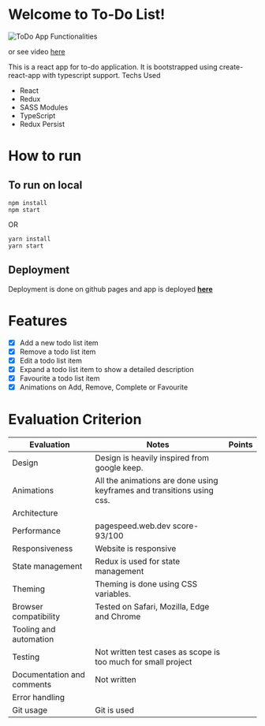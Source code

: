 # Welcome to To-Do List!

![ToDo App Functionalities](https://photos.app.goo.gl/4tWhVKs7TKtRrFmd8)

or see video [here](https://drive.google.com/file/d/1UCNJe38kn_gFbglRz11Ysy4Nj12f2WKH/view?usp=sharing)

This is a react app for to-do application.
It is bootstrapped using create-react-app with typescript support.
Techs Used

- React
- Redux
- SASS Modules
- TypeScript
- Redux Persist

# How to run

## To run on local

    npm install
    npm start

OR

    yarn install
    yarn start

## Deployment

Deployment is done on github pages and app is deployed **[here](https://shreyngd.github.io/to-do)**

# Features

- [x] Add a new todo list item
- [x] Remove a todo list item
- [x] Edit a todo list item
- [x] Expand a todo list item to show a detailed description
- [x] Favourite a todo list item
- [x] Animations on Add, Remove, Complete or Favourite

# Evaluation Criterion

| **Evaluation**             | **Notes**                                                              | **Points** |
| -------------------------- | ---------------------------------------------------------------------- | ---------- |
| Design                     | Design is heavily inspired from google keep.                           |            |
| Animations                 | All the animations are done using keyframes and transitions using css. |            |
| Architecture               |                                                                        |            |
| Performance                | pagespeed.web.dev score- 93/100                                        |            |
| Responsiveness             | Website is responsive                                                  |            |
| State management           | Redux is used for state management                                     |            |
| Theming                    | Theming is done using CSS variables.                                   |            |
| Browser compatibility      | Tested on Safari, Mozilla, Edge and Chrome                             |            |
| Tooling and automation     |                                                                        |            |
| Testing                    | Not written test cases as scope is too much for small project          |            |
| Documentation and comments | Not written                                                            |            |
| Error handling             |                                                                        |            |
| Git usage                  | Git is used                                                            |            |
